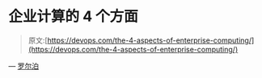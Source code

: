 # 企业计算的 4 个方面

> 原文:[https://devops.com/the-4-aspects-of-enterprise-computing/](https://devops.com/the-4-aspects-of-enterprise-computing/)

— [罗尔泊](https://devops.com/author/breselman/)